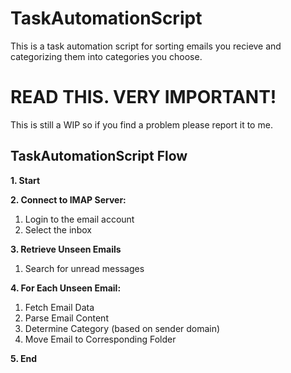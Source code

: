 # TaskAutomationScript
This is a task automation script for sorting emails you recieve and categorizing them into categories you choose.  


# **READ THIS.  VERY IMPORTANT!**

This is still a WIP so if you find a problem please report it to me.  

## TaskAutomationScript Flow

**1. Start**


**2. Connect to IMAP Server:**
  1. Login to the email account
  2. Select the inbox


**3. Retrieve Unseen Emails**
  1. Search for unread messages


**4. For Each Unseen Email:**
  1. Fetch Email Data
  2. Parse Email Content
  3. Determine Category (based on sender domain)
  4. Move Email to Corresponding Folder
     

**5. End**
